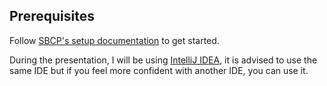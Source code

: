 ## Prerequisites

Follow [SBCP's setup documentation](https://developers.sbcp.io/docs/current/development-guide/quickstart/environment-setup/) to get started.

During the presentation, I will be using [IntelliJ IDEA](https://www.jetbrains.com/idea/), it is advised to use the 
same IDE but if you feel more confident with another IDE, you can use it.
